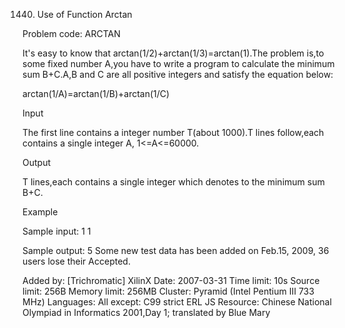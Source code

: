 1440. Use of Function Arctan

Problem code: ARCTAN

It's easy to know that arctan(1/2)+arctan(1/3)=arctan(1).The problem is,to some fixed number A,you have to write a program to calculate the minimum sum B+C.A,B and C are all positive integers and satisfy the equation below:

arctan(1/A)=arctan(1/B)+arctan(1/C)

Input

The first line contains a integer number T(about 1000).T lines follow,each contains a single integer A, 1<=A<=60000.

Output

T lines,each contains a single integer which denotes to the minimum sum B+C.

Example

Sample input:
1
1

Sample output:
5
Some new test data has been added on Feb.15, 2009, 36 users lose their Accepted.

Added by:	[Trichromatic] XilinX
Date:	2007-03-31
Time limit:	10s
Source limit:	256B
Memory limit:	256MB
Cluster:	Pyramid (Intel Pentium III 733 MHz)
Languages:	All except: C99 strict ERL JS
Resource:	Chinese National Olympiad in Informatics 2001,Day 1; translated by Blue Mary
